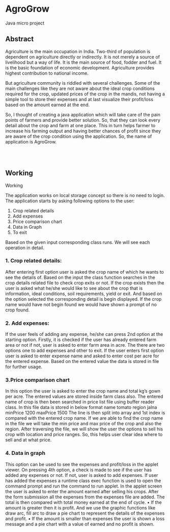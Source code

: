# AgroGrow
Java micro project

## Abstract

Agriculture is the main occupation in India. Two-third of population is dependent on agriculture directly or indirectly. It is not merely a source of livelihood but a way of life. It is the main source of food, fodder and fuel. It is the basic foundation of economic development. Agriculture provides highest contribution to national income.

But agriculture community is riddled with several challenges. Some of the main challenges like they are not aware about the ideal crop conditions required for the crop, updated prices of the crop in the mandis, not having a simple tool to store their expenses and at last visualize their profit/loss based on the amount earned at the end.

So, I thought of creating a java application which will take care of the pain points of farmers and provide better solution. So, that they can look every detail about the crop and farm at one place. This in turn helps farmer to increase his farming output and having better chances of profit since they are aware of the crop condition using the application. So, the name of application is AgroGrow.


<br/><br/>
## Working

Working

The application works on local storage concept so there is no need to login. The application starts by asking following options to the user:
  1.	Crop related details
  2.	Add expenses 
  3.	Price comparison chart
  4.	Data in Graph
  5.	To exit

Based on the given input corresponding class runs. We will see each operation in detail.

### 1.	Crop related details:
After entering first option user is asked the crop name of which he wants to see the details of. Based on the input the class function searches in the crop details related file to check crop exits or not. If the crop exists then the user is asked what he/she would like to see about the crop that is information, ideal conditions, soil requirements, yield or exit. And based on the option selected the corresponding detail is begin displayed. If the crop name would have not begin found we would have shown a prompt of no crop found.

### 2.	Add expenses:
If the user feels of adding any expense, he/she can press 2nd option at the starting option. Firstly, it is checked if the user has already entered farm area or not if not, user is asked to enter farm area in acre. The there are two options one to add expenses and other to exit. If the user enters first option user is asked to enter expense name and asked to enter cost per acre for the entered expense. Based on the entered value the data is stored in file for further usage.

### 3.Price comparison chart
In this option the user is asked to enter the crop name and total kg’s gown per acre. The entered values are stored inside farm class also. The entered name of crop is then been searched in price list file using buffer reader class. In this file data is stored in below format
name tomato region jalna minPrice 1200 maxPrice 1500
The line is then split into array and 1st index is compared with the entered crop name. If we are able to find the crop name in the file we will take the min price and max price of the crop and also the region. After traversing the file, we will show the user the options to sell his crop with location and price ranges. So, this helps user clear idea where to sell and at what price. 

### 4.	Data in graph
This option can be used to see the expenses and profit/loss in the applet viewer. On pressing 4th option, a check is made to see if the user has added any expenses or not. If not, user is asked to add expenses. If user has added the expenses a runtime class exec function is used to open the command prompt and run the command to run applet. In the applet screen the user is asked to enter the amount earned after selling his crops. After the form submission all the expenses from the expenses file are added. The total is then compared with total money earned at the end of cycle. 
•	If the amount is greater then it is profit. And we use the graphic functions like draw arc, fill arc to draw a pie chart to represent the details of the expenses and profit. 
•	If the amount is smaller than expenses the user is shown a loss message and a pie chart with a value of earned and no profit is shown. 
